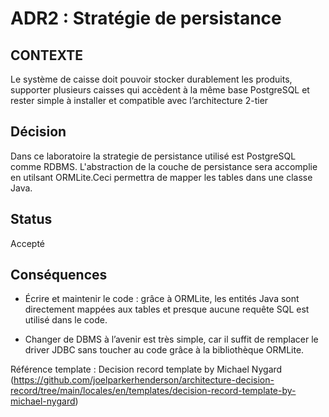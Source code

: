 # ADR2 : Stratégie de persistance                                                                

## CONTEXTE 
Le système de caisse doit pouvoir stocker durablement les produits, supporter plusieurs caisses qui accèdent à la même base PostgreSQL et
rester simple à installer et compatible avec l’architecture 2-tier 

## Décision
Dans ce laboratoire la strategie de persistance utilisé est PostgreSQL comme RDBMS.
L'abstraction de la couche de persistance sera accomplie en utilsant ORMLite.Ceci permettra de mapper les tables dans une classe Java.

## Status 
Accepté 

## Conséquences 

- Écrire et maintenir le code : grâce à ORMLite, les entités Java sont directement mappées aux tables et presque aucune requête SQL est utilisé dans le code.

- Changer de DBMS à l’avenir est très simple, car il suffit de remplacer le driver JDBC sans toucher au code grâce à la bibliothèque ORMLite.


Référence template : Decision record template by Michael Nygard (https://github.com/joelparkerhenderson/architecture-decision-record/tree/main/locales/en/templates/decision-record-template-by-michael-nygard)

